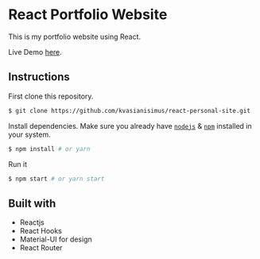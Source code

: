 # React Portfolio Website

This is my portfolio website using React.

Live Demo [here](https://bright-kelpie-1cd00a.netlify.app/).

## Instructions

First clone this repository.

```bash
$ git clone https://github.com/kvasianisimus/react-personal-site.git
```

Install dependencies. Make sure you already have [`nodejs`](https://nodejs.org/en/) & [`npm`](https://www.npmjs.com/) installed in your system.

```bash
$ npm install # or yarn
```

Run it

```bash
$ npm start # or yarn start
```

## Built with

- Reactjs
- React Hooks
- Material-UI for design
- React Router
